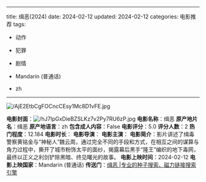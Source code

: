 
---
title: 缉恶(2024)
date: 2024-02-12
updated: 2024-02-12
categories: 电影推荐
tags:

- 动作
- 犯罪
- 剧情

- Mandarin (普通话)
- zh
---

<img src="https://image.tmdb.org/t/p/original/AjE2EtbCgFOCncCEsy1Mc8D1vFE.jpg" alt="/AjE2EtbCgFOCncCEsy1Mc8D1vFE.jpg" title="/AjE2EtbCgFOCncCEsy1Mc8D1vFE.jpg">

**电影封面**：<img src="https://image.tmdb.org/t/p/w200/hJ7lpGxDieBZSLKz7v2Py7RU6zP.jpg" alt="/hJ7lpGxDieBZSLKz7v2Py7RU6zP.jpg" title="/hJ7lpGxDieBZSLKz7v2Py7RU6zP.jpg">
**电影名称**：缉恶
**原产地片名**：缉恶
**原产地语言**：zh
**包含成人内容**：False
**电影评分**：5.0
**评分人数**：2
**热门程度**：12.184
**电影时长**：
**电影导演**：
**电影主演**：
**电影简介**：影片讲述了缉毒警察黄铭金与“神秘人”魏云周，通过完全不同的手段和方式，在相互之间的谋算与角力过程中，撕开了城市粉饰太平的面纱，揭露幕后黑手“隆王”编织的地下毒网，最终以正义之利剑铲除黑暗、终见曙光的故事。
**电影上映时间**：2024-02-12
**电影上映国家**：Mandarin (普通话)
**传送门**：[缉恶 |专业的种子搜索、磁力链接搜索引擎](https://movie.amd794.com:2083/?search=%E7%BC%89%E6%81%B6&ordering=&mode=match_phrase&page_size=10&page=1)

